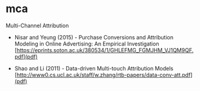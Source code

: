 # mca
Multi-Channel Attribution

* Nisar and Yeung (2015) - Purchase Conversions and Attribution Modeling in Online Advertising: An Empirical Investigation [https://eprints.soton.ac.uk/380534/1/GHLEFMG_FGMJHM_VJ1QM9QF.pdf](pdf)

* Shao and Li (2011)  - Data-driven Multi-touch Attribution Models [http://www0.cs.ucl.ac.uk/staff/w.zhang/rtb-papers/data-conv-att.pdf](pdf)
